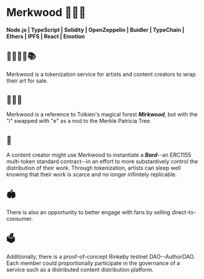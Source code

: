 # Merkwood 🌲🍄🌳

#### Node.js | TypeScript | Solidity | OpenZeppelin | Buidler | TypeChain | Ethers | IPFS | React | Emotion

## 🍬🎤🎥🎨📚

Merkwood is a tokenization service for artists and content creators to wrap their art for sale.

## 🌲🍄🌳

Merkwood is a reference to Tolkien's magical forest **_Mirkwood_**, but with the "i" swapped with "e" as a nod to the Merkle Patricia Tree.

## 🔏

A content creator might use Merkwood to instantiate a **_Bard_**--an ERC1155 multi-token standard contract--in an effort to more substantively control the distribution of their work. Through tokenization, artists can sleep well knowing that their work is scarce and no longer infinitely replicable.

## 🏟️

There is also an opportunity to better engage with fans by selling direct-to-consumer.

## 🗳️

Additionally, there is a proof-of-concept Rinkeby testnet DAO--AuthorDAO. Each member could proportionally participate in the governance of a service such as a distributed content distribution platform.
